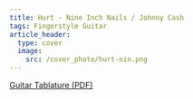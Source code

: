 ```yaml
---
title: Hurt - Nine Inch Nails / Johnny Cash
tags: Fingerstyle Guitar
article_header:
  type: cover
  image:
    src: /cover_photo/hurt-nin.png
---
```


[Guitar Tablature (PDF)](https://github.com/omegaguitarmusic/omegaguitarmusic.github.io/raw/master/tabs/Hurt_-_Nine_Inch_Nails___Johnny_Cash.pdf)